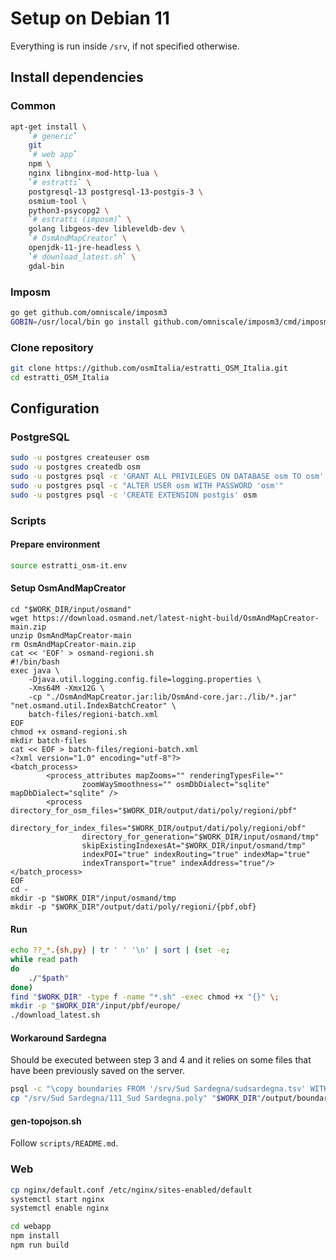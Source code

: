# Setup on Debian 11

Everything is run inside `/srv`, if not specified otherwise.

## Install dependencies

### Common

```bash
apt-get install \
    `# generic`
    git 
    `# web app`
    npm \
    nginx libnginx-mod-http-lua \
    `# estratti` \
    postgresql-13 postgresql-13-postgis-3 \
    osmium-tool \
    python3-psycopg2 \
    `# estratti (imposm)` \
    golang libgeos-dev libleveldb-dev \
    `# OsmAndMapCreator` \
    openjdk-11-jre-headless \
    `# download_latest.sh` \
    gdal-bin
```

### Imposm

```bash
go get github.com/omniscale/imposm3
GOBIN=/usr/local/bin go install github.com/omniscale/imposm3/cmd/imposm
```

### Clone repository

```bash
git clone https://github.com/osmItalia/estratti_OSM_Italia.git
cd estratti_OSM_Italia
```

## Configuration

### PostgreSQL

```bash
sudo -u postgres createuser osm
sudo -u postgres createdb osm
sudo -u postgres psql -c 'GRANT ALL PRIVILEGES ON DATABASE osm TO osm'
sudo -u postgres psql -c "ALTER USER osm WITH PASSWORD 'osm'"
sudo -u postgres psql -c 'CREATE EXTENSION postgis' osm
```

### Scripts

#### Prepare environment

```bash
source estratti_osm-it.env
```

#### Setup OsmAndMapCreator

```
cd "$WORK_DIR/input/osmand"
wget https://download.osmand.net/latest-night-build/OsmAndMapCreator-main.zip
unzip OsmAndMapCreator-main
rm OsmAndMapCreator-main.zip
cat << 'EOF' > osmand-regioni.sh
#!/bin/bash
exec java \
    -Djava.util.logging.config.file=logging.properties \
    -Xms64M -Xmx12G \
    -cp "./OsmAndMapCreator.jar:lib/OsmAnd-core.jar:./lib/*.jar" "net.osmand.util.IndexBatchCreator" \
    batch-files/regioni-batch.xml
EOF
chmod +x osmand-regioni.sh
mkdir batch-files
cat << EOF > batch-files/regioni-batch.xml
<?xml version="1.0" encoding="utf-8"?>
<batch_process>
        <process_attributes mapZooms="" renderingTypesFile=""
                zoomWaySmoothness="" osmDbDialect="sqlite" mapDbDialect="sqlite" />
        <process directory_for_osm_files="$WORK_DIR/output/dati/poly/regioni/pbf"
                directory_for_index_files="$WORK_DIR/output/dati/poly/regioni/obf"
                directory_for_generation="$WORK_DIR/input/osmand/tmp"
                skipExistingIndexesAt="$WORK_DIR/input/osmand/tmp"
                indexPOI="true" indexRouting="true" indexMap="true"
                indexTransport="true" indexAddress="true"/>
</batch_process>
EOF
cd -
mkdir -p "$WORK_DIR"/input/osmand/tmp
mkdir -p "$WORK_DIR"/output/dati/poly/regioni/{pbf,obf}
```

#### Run

```bash
echo ??_*.{sh,py} | tr ' ' '\n' | sort | (set -e;
while read path
do
    ./"$path"
done)
find "$WORK_DIR" -type f -name "*.sh" -exec chmod +x "{}" \;
mkdir -p "$WORK_DIR"/input/pbf/europe/
./download_latest.sh
```

#### Workaround Sardegna

Should be executed between step 3 and 4 and it relies on some files that have been previously saved on the server.

```bash
psql -c "\copy boundaries FROM '/srv/Sud Sardegna/sudsardegna.tsv' WITH NULL AS ''";
cp "/srv/Sud Sardegna/111_Sud Sardegna.poly" "$WORK_DIR"/output/boundaries/poly/province/
```

#### gen-topojson.sh

Follow `scripts/README.md`.

### Web

```bash
cp nginx/default.conf /etc/nginx/sites-enabled/default
systemctl start nginx
systemctl enable nginx

cd webapp
npm install
npm run build
```

